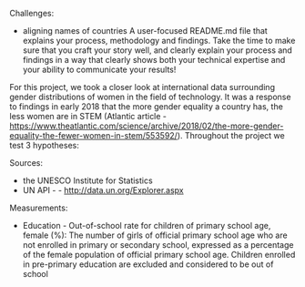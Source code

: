 


Challenges:
- aligning names of countries
A user-focused README.md file that explains your process, methodology and findings.
Take the time to make sure that you craft your story well, and clearly explain your process and findings in a way that clearly shows both your technical expertise and your ability to communicate your results!

For this project, we took a closer look at international data surrounding gender distributions of women in the field of technology. It was a response to findings in early 2018 that the more gender equality a country has, the less women are in STEM (Atlantic article - https://www.theatlantic.com/science/archive/2018/02/the-more-gender-equality-the-fewer-women-in-stem/553592/). Throughout the project we test 3 hypotheses:


Sources:
- the UNESCO Institute for Statistics
- UN API - - http://data.un.org/Explorer.aspx

Measurements:
- Education - Out-of-school rate for children of primary school age, female (%): The number of girls of official primary school age who are not enrolled in primary or secondary school, expressed as a percentage of the female population of official primary school age. Children enrolled in pre-primary education are excluded and considered to be out of school
